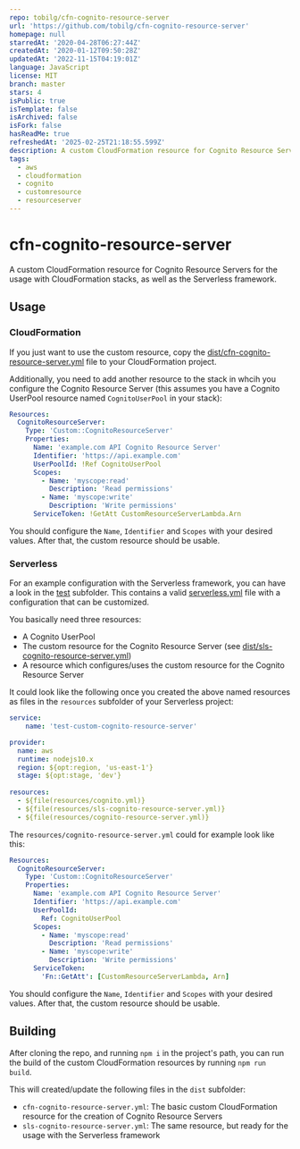 ```yaml
---
repo: tobilg/cfn-cognito-resource-server
url: 'https://github.com/tobilg/cfn-cognito-resource-server'
homepage: null
starredAt: '2020-04-28T06:27:44Z'
createdAt: '2020-01-12T09:50:28Z'
updatedAt: '2022-11-15T04:19:01Z'
language: JavaScript
license: MIT
branch: master
stars: 4
isPublic: true
isTemplate: false
isArchived: false
isFork: false
hasReadMe: true
refreshedAt: '2025-02-25T21:18:55.599Z'
description: A custom CloudFormation resource for Cognito Resource Servers
tags:
  - aws
  - cloudformation
  - cognito
  - customresource
  - resourceserver
---
```


# cfn-cognito-resource-server
A custom CloudFormation resource for Cognito Resource Servers for the usage with CloudFormation stacks, as well as the Serverless framework.

## Usage

### CloudFormation

If you just want to use the custom resource, copy the [dist/cfn-cognito-resource-server.yml](dist/cfn-cognito-resource-server.yml) file to your CloudFormation project.

Additionally, you need to add another resource to the stack in whcih you configure the Cognito Resource Server (this assumes you have a Cognito UserPool resource named `CognitoUserPool` in your stack):

```yaml
Resources:
  CognitoResourceServer:
    Type: 'Custom::CognitoResourceServer'
    Properties:
      Name: 'example.com API Cognito Resource Server'
      Identifier: 'https://api.example.com'
      UserPoolId: !Ref CognitoUserPool
      Scopes:
        - Name: 'myscope:read'
          Description: 'Read permissions'
        - Name: 'myscope:write'
          Description: 'Write permissions'
      ServiceToken: !GetAtt CustomResourceServerLambda.Arn
```

You should configure the `Name`, `Identifier` and `Scopes` with your desired values. After that, the custom resource should be usable.

### Serverless

For an example configuration with the Serverless framework, you can have a look in the [test](test/) subfolder. This contains a valid [serverless.yml](test/serverless.yml) file with a configuration that can be customized.

You basically need three resources:

* A Cognito UserPool
* The custom resource for the Cognito Resource Server (see [dist/sls-cognito-resource-server.yml](dist/sls-cognito-resource-server.yml))
* A resource which configures/uses the custom resource for the Cognito Resource Server

It could look like the following once you created the above named resources as files in the `resources` subfolder of your Serverless project:

```yaml
service:
    name: 'test-custom-cognito-resource-server'

provider:
  name: aws
  runtime: nodejs10.x
  region: ${opt:region, 'us-east-1'}
  stage: ${opt:stage, 'dev'}
  
resources:
  - ${file(resources/cognito.yml)}
  - ${file(resources/sls-cognito-resource-server.yml)}
  - ${file(resources/cognito-resource-server.yml)}
```

The `resources/cognito-resource-server.yml` could for example look like this:

```yaml
Resources:
  CognitoResourceServer:
    Type: 'Custom::CognitoResourceServer'
    Properties:
      Name: 'example.com API Cognito Resource Server'
      Identifier: 'https://api.example.com'
      UserPoolId: 
        Ref: CognitoUserPool
      Scopes:
        - Name: 'myscope:read'
          Description: 'Read permissions'
        - Name: 'myscope:write'
          Description: 'Write permissions'
      ServiceToken: 
        'Fn::GetAtt': [CustomResourceServerLambda, Arn]
```

You should configure the `Name`, `Identifier` and `Scopes` with your desired values. After that, the custom resource should be usable.

## Building
After cloning the repo, and running `npm i` in the project's path, you can run the build of the custom CloudFormation resources by running `npm run build`.

This will created/update the following files in the `dist` subfolder:

* `cfn-cognito-resource-server.yml`: The basic custom CloudFormation resource for the creation of Cognito Resource Servers
* `sls-cognito-resource-server.yml`: The same resource, but ready for the usage with the Serverless framework
